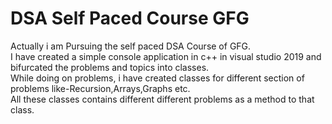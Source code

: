 # DSA Self Paced Course GFG
Actually i am Pursuing the self paced DSA Course of GFG.</br>
I have created a simple console application in c++ in visual studio 2019 and bifurcated the problems and topics into classes.</br>
While doing on problems, i have created classes for different section of problems like-Recursion,Arrays,Graphs etc.</br>
All these classes contains different different problems as a method to that class.
